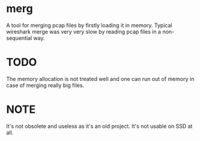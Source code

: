 # merg
A tool for merging pcap files by firstly loading it in memory. Typical wireshark merge was very very slow by reading pcap files in a non-sequential way.

# TODO
The memory allocation is not treated well and one can run out of memory in case of merging really big files.

# NOTE
It's not obsolete and useless as it's an old project. It's not usable on SSD at all.
